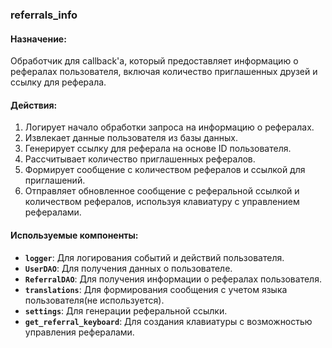 ### referrals_info

#### Назначение:

Обработчик для callback'а, который предоставляет информацию о рефералах пользователя, включая количество приглашенных друзей и ссылку для реферала.

#### Действия:

1. Логирует начало обработки запроса на информацию о рефералах.
2. Извлекает данные пользователя из базы данных.
3. Генерирует ссылку для реферала на основе ID пользователя.
4. Рассчитывает количество приглашенных рефералов.
5. Формирует сообщение с количеством рефералов и ссылкой для приглашений.
6. Отправляет обновленное сообщение с реферальной ссылкой и количеством рефералов, используя клавиатуру с управлением рефералами.

#### Используемые компоненты:

- **`logger`**: Для логирования событий и действий пользователя.
- **`UserDAO`**: Для получения данных о пользователе.
- **`ReferralDAO`**: Для получения информации о рефералах пользователя.
- **`translations`**: Для формирования сообщения с учетом языка пользователя(не используется).
- **`settings`**: Для генерации реферальной ссылки.
- **`get_referral_keyboard`**: Для создания клавиатуры с возможностью управления рефералами.
